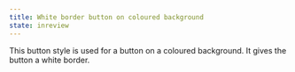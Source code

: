 ```yaml
---
title: White border button on coloured background
state: inreview
---
```


This button style is used for a button on a coloured background. It gives the button a white border.